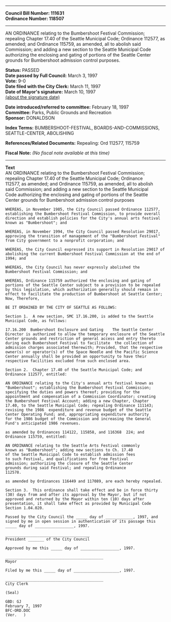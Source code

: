 * * * * *  
  
**Council Bill Number: [](#h0)[](#h2)111631**   
**Ordinance Number: 118507**  
  
* * * * *  
  
AN ORDINANCE relating to the Bumbershoot Festival Commission; repealing Chapter 17.40 of the Seattle Municipal Code; Ordinance 112577, as amended; and Ordinance 115759, as amended, all to abolish said Commission; and adding a new section to the Seattle Municipal Code authorizing the enclosing and gating of portions of the Seattle Center grounds for Bumbershoot admission control purposes.  
  
**Status:** PASSED   
**Date passed by Full Council:** March 3, 1997   
**Vote:** 9-0   
**Date filed with the City Clerk:** March 11, 1997   
**Date of Mayor's signature:** March 10, 1997   
[(about the signature date)](/~public/approvaldate.htm)   
  
  
**Date introduced/referred to committee:** February 18, 1997   
**Committee:** Parks, Public Grounds and Recreation   
**Sponsor:** DONALDSON   
  
**Index Terms:** BUMBERSHOOT-FESTIVAL, BOARDS-AND-COMMISSIONS, SEATTLE-CENTER, ABOLISHING  
  
**References/Related Documents:** Repealing: Ord 112577, 115759  
  
**Fiscal Note:** *(No fiscal note available at this time)*  
  
* * * * *  
  
**Text**  
    AN ORDINANCE relating to the Bumbershoot Festival Commission;  
    repealing Chapter 17.40 of the Seattle Municipal Code; Ordinance  
    112577, as amended; and Ordinance 115759, as amended, all to abolish  
    said Commission; and adding a new section to the Seattle Municipal  
    Code authorizing the enclosing and gating of portions of the Seattle  
    Center grounds for Bumbershoot admission control purposes  
  
    WHEREAS, in November 1985, the City Council passed Ordinance 112577,  
    establishing the Bumbershoot Festival Commission, to provide overall  
    direction and establish policies for the City's annual arts festival  
    known as "Bumbershoot"; and  
  
    WHEREAS, in November 1994, the City Council passed Resolution 29017,  
    approving the transition of management of the "Bumbershoot Festival"  
    from City government to a nonprofit corporation; and  
  
    WHEREAS, the City Council expressed its support in Resolution 29017 of  
    abolishing the current Bumbershoot Festival Commission at the end of  
    1994; and  
  
    WHEREAS, the City Council has never expressly abolished the  
    Bumbershoot Festival Commission; and  
  
    WHEREAS, Ordinance 115759 authorized the enclosing and gating of  
    portions of the Seattle Center subject to a provision to be repealed  
    by this legislation, which authorization generally should remain in  
    effect to facilitate the production of Bumbershoot at Seattle Center;  
    Now, Therefore,  
  
    BE IT ORDAINED BY THE CITY OF SEATTLE AS FOLLOWS:  
  
    Section 1.  A new section, SMC 17.16.200, is added to the Seattle  
    Municipal Code, as follows:  
  
    17.16.200  Bumbershoot Enclosure and Gating    The Seattle Center  
    Director is authorized to allow the temporary enclosure of the Seattle  
    Center grounds and restriction of general access and entry thereto  
    during each Bumbershoot Festival to facilitate  the collection of  
    admission charges associated therewith; Provided, that the respective  
    owner(s) or operator(s) of the Space Needle and the Pacific Science  
    Center annually shall be provided an opportunity to have their  
    respective facilities excluded from such enclosed area.  
  
    Section 2.  Chapter 17.40 of the Seattle Municipal Code; and  
    Ordinance 112577, entitled:  
  
    AN ORDINANCE relating to the City's annual arts festival known as  
    "Bumbershoot"; establishing the Bumbershoot Festival Commission;  
    specifying the duties and powers thereof; providing for the  
    appointment and compensation of a Commission Coordinator; creating  
    the Bumbershoot Festival Account; adding a new Chapter, Chapter  
    17.40, to the Seattle Municipal Code; repealing Ordinance 111143;  
    revising the 1986  expenditure and revenue budget of the Seattle  
    Center Operating Fund; and, appropriating expenditure authority  
    for the 1986 budget of the Commission and increasing the General  
    Fund's anticipated 1986 revenues.  
  
    as amended by Ordinances 114122, 115858, and 116368  224; and  
    Ordinance 115759, entitled:  
  
    AN ORDINANCE relating to the Seattle Arts Festival commonly  
    known as "Bumbershoot"; adding new sections to Ch. 17.40  
    of the Seattle Municipal Code to establish admission fees  
    to such Festival, and qualifications for free Festival  
    admission; authorizing the closure of the Seattle Center  
    grounds during said Festival; and repealing Ordinance  
    112578.  
  
    as amended by Ordinances 116449 and 117089, are each hereby repealed.  
  
    Section 3.  This ordinance shall take effect and be in force thirty  
    (30) days from and after its approval by the Mayor, but if not  
    approved and returned by the Mayor within ten (10) days after  
    presentation, it shall take effect as provided by Municipal Code  
    Section 1.04.020.  
  
    Passed by the City Council the _____ day of ____________, 1997, and  
    signed by me in open session in authentication of its passage this  
    _____ day of _________________, 1997.  
  
    _____________________________________  
    President _______ of the City Council  
  
    Approved by me this _____ day of _________________, 1997.  
  
    ___________________________________________  
    Mayor  
  
    Filed by me this _____ day of ____________________, 1997.  
  
    ___________________________________________  
    City Clerk  
  
    (Seal)  
  
    GBD: GJ  
    February 7, 1997  
    BFC-ORD.DOC  
    (Ver.   )  

